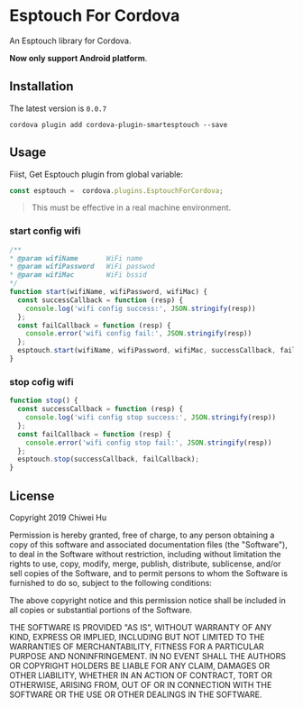# Esptouch For Cordova 

An Esptouch library for Cordova.

**Now only support Android platform**.

## Installation

The latest version is `0.0.7`

```
cordova plugin add cordova-plugin-smartesptouch --save
```

## Usage

Fiist, Get Esptouch plugin from global variable:

```javascript
const esptouch =  cordova.plugins.EsptouchForCordova;
```

> This must be effective in a real machine environment.

### start config wifi

```javascript
/**
* @param wifiName       WiFi name
* @param wifiPassword   WiFi passwod
* @param wifiMac        WiFi bssid
*/
function start(wifiName, wifiPassword, wifiMac) {
  const successCallback = function (resp) {
	console.log('wifi config success:', JSON.stringify(resp))
  };
  const failCallback = function (resp) {
    console.error('wifi config fail:', JSON.stringify(resp))
  };
  esptouch.start(wifiName, wifiPassword, wifiMac, successCallback, failCallback);
}

```

### stop cofig wifi


```javascript
function stop() {
  const successCallback = function (resp) {
    console.log('wifi config stop success:', JSON.stringify(resp))
  };
  const failCallback = function (resp) {
    console.error('wifi config stop fail:', JSON.stringify(resp))
  };
  esptouch.stop(successCallback, failCallback);
}

```

## License

Copyright 2019 Chiwei Hu

Permission is hereby granted, free of charge, to any person obtaining a copy of this software and associated documentation files (the "Software"), to deal in the Software without restriction, including without limitation the rights to use, copy, modify, merge, publish, distribute, sublicense, and/or sell copies of the Software, and to permit persons to whom the Software is furnished to do so, subject to the following conditions:

The above copyright notice and this permission notice shall be included in all copies or substantial portions of the Software.

THE SOFTWARE IS PROVIDED "AS IS", WITHOUT WARRANTY OF ANY KIND, EXPRESS OR IMPLIED, INCLUDING BUT NOT LIMITED TO THE WARRANTIES OF MERCHANTABILITY, FITNESS FOR A PARTICULAR PURPOSE AND NONINFRINGEMENT. IN NO EVENT SHALL THE AUTHORS OR COPYRIGHT HOLDERS BE LIABLE FOR ANY CLAIM, DAMAGES OR OTHER LIABILITY, WHETHER IN AN ACTION OF CONTRACT, TORT OR OTHERWISE, ARISING FROM, OUT OF OR IN CONNECTION WITH THE SOFTWARE OR THE USE OR OTHER DEALINGS IN THE SOFTWARE.
